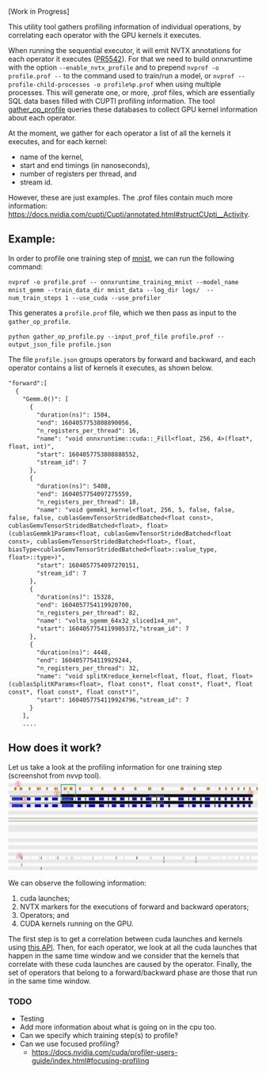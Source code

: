 
[Work in Progress]

This utility tool gathers profiling information of individual operations, by correlating each operator with the GPU kernels it executes.

When running the sequential executor, it will emit NVTX annotations for each operator it executes ([PR5542](https://github.com/microsoft/onnxruntime/pull/5542)). For that we need to build onnxruntime with the option `--enable_nvtx_profile` and to prepend `nvprof -o profile.prof --` to the command used to train/run a model, or `nvprof --profile-child-processes -o profile%p.prof` when using multiple processes. This will generate one, or more, .prof files, which are essentially SQL data bases filled with CUPTI profiling information. The tool [gather_op_profile](.gather_op_profile.py) queries these databases to collect GPU kernel information about each operator. 

At the moment, we gather for each operator a list of all the kernels it executes, and for each kernel:
* name of the kernel,
* start and end timings (in nanoseconds),
* number of registers per thread, and
* stream id.

However, these are just examples. The .prof files contain much more information: https://docs.nvidia.com/cupti/Cupti/annotated.html#structCUpti__Activity.

## Example: 

In order to profile one training step of [mnist](https://github.com/microsoft/onnxruntime/tree/master/orttraining/orttraining/models/mnist), we can run the following command:  
```
nvprof -o profile.prof -- onnxruntime_training_mnist --model_name mnist_gemm --train_data_dir mnist_data --log_dir logs/  --num_train_steps 1 --use_cuda --use_profiler
```

This generates a `profile.prof` file, which we then pass as input to the `gather_op_profile`.

```
python gather_op_profile.py --input_prof_file profile.prof --output_json_file profile.json
```

The file `profile.json` groups operators by forward and backward, and each operator contains a list of kernels it executes, as shown below.

```
"forward":[
  {
    "Gemm.0()": [
      {
        "duration(ns)": 1504,
        "end": 1604057753808890056,
        "n_registers_per_thread": 16,
        "name": "void onnxruntime::cuda::_Fill<float, 256, 4>(float*, float, int)",
        "start": 1604057753808888552,
        "stream_id": 7
      },
      {
        "duration(ns)": 5408,
        "end": 1604057754097275559,
        "n_registers_per_thread": 18,
        "name": "void gemmk1_kernel<float, 256, 5, false, false, false, false, cublasGemvTensorStridedBatched<float const>, cublasGemvTensorStridedBatched<float>, float>(cublasGemmk1Params<float, cublasGemvTensorStridedBatched<float const>, cublasGemvTensorStridedBatched<float>, float, biasType<cublasGemvTensorStridedBatched<float>::value_type, float>::type>)",
        "start": 1604057754097270151,
        "stream_id": 7
      },
      {
        "duration(ns)": 15328,
        "end": 1604057754119920700,
        "n_registers_per_thread": 82,
        "name": "volta_sgemm_64x32_sliced1x4_nn",
        "start": 1604057754119905372,"stream_id": 7
      },
      {
        "duration(ns)": 4448,
        "end": 1604057754119929244,
        "n_registers_per_thread": 32,
        "name": "void splitKreduce_kernel<float, float, float, float>(cublasSplitKParams<float>, float const*, float const*, float*, float const*, float const*, float const*)",
        "start": 1604057754119924796,"stream_id": 7
      }
    ],
    ....
```

## How does it work?

Let us take a look at the profiling information for one training step (screenshot from nvvp tool). 
![](profile.png)

We can observe the following information:
1. cuda launches;
2. NVTX markers for the executions of forward and backward operators; 
3. Operators; and
4. CUDA kernels running on the GPU. 

The first step is to get a correlation between cuda launches and kernels using [this API](https://docs.nvidia.com/cupti/Cupti/annotated.html#structCUpti__ActivityAPI_131ebcf7b922b23850c6c85a9d5157b0d). Then, for each operator, we look at all the cuda launches that happen in the same time window and we consider that the kernels that correlate with these cuda launches are caused by the operator. Finally, the set of operators that belong to a forward/backward phase are those that run in the same time window. 

### TODO

* Testing
* Add more information about what is going on in the cpu too. 
* Can we specify which training step(s) to profile?
* Can we use focused profiling? 
  - https://docs.nvidia.com/cuda/profiler-users-guide/index.html#focusing-profiling